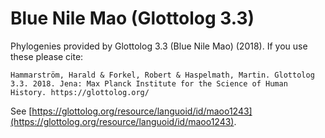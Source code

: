 # Blue Nile Mao (Glottolog 3.3)

Phylogenies provided by Glottolog 3.3 (Blue Nile Mao) (2018). If you use these please cite:

```
Hammarström, Harald & Forkel, Robert & Haspelmath, Martin. Glottolog 3.3. 2018. Jena: Max Planck Institute for the Science of Human History. https://glottolog.org/
```

See  [https://glottolog.org/resource/languoid/id/maoo1243](https://glottolog.org/resource/languoid/id/maoo1243).

